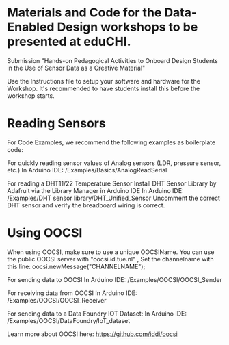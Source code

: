 # Materials and Code for the Data-Enabled Design workshops to be presented at eduCHI.

Submission "Hands-on Pedagogical Activities to Onboard Design Students in the Use of Sensor Data as a Creative Material"

Use the Instructions file to setup your software and hardware for the Workshop. It's recommended to have students install this before the workshop starts. 

# Reading Sensors

For Code Examples, we recommend the following examples as boilerplate code:

For quickly reading sensor values of Analog sensors (LDR, pressure sensor, etc.)
In Arduino IDE: /Examples/Basics/AnalogReadSerial

For reading a DHT11/22 Temperature Sensor
Install DHT Sensor Library by Adafruit via the Library Manager in Arduino IDE
In Arduino IDE: /Examples/DHT sensor library/DHT_Unified_Sensor 
Uncomment the correct DHT sensor and verify the breadboard wiring is correct.

# Using OOCSI 

When using OOCSI, make sure to use a unique OOCSIName. 
You can use the public OOCSI server with "oocsi.id.tue.nl" , 
Set the channelname with this line: oocsi.newMessage("CHANNELNAME");

For sending data to OOCSI
In Arduino IDE: /Examples/OOCSI/OOCSI_Sender

For receiving data from OOCSI
In Arduino IDE: /Examples/OOCSI/OOCSI_Receiver

For sending data to a Data Foundry IOT Dataset:
In Arduino IDE: /Examples/OOCSI/DataFoundry/IoT_dataset

Learn more about OOCSI here: https://github.com/iddi/oocsi
